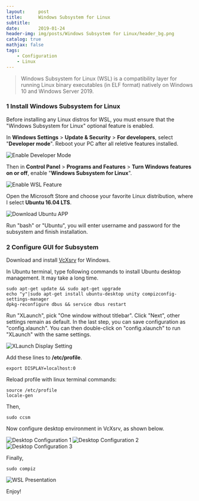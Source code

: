 ```yaml
---
layout:     post
title:      Windows Subsystem for Linux
subtitle:   
date:       2019-01-24
header-img: img/posts/Windows Subsystem for Linux/header_bg.png
catalog: true
mathjax: false
tags:
    - Configuration
    - Linux
---
```



> Windows Subsystem for Linux (WSL) is a compatibility layer for running Linux binary executables (in ELF format) natively on Windows 10 and Windows Server 2019. 


### 1 Install Windows Subsystem for Linux

Before installing any Linux distros for WSL, you must ensure that the "Windows Subsystem for Linux" optional feature is enabled.

In **Windows Settings** > **Update & Security** > **For developers**, select "**Developer mode**". Reboot your PC after all reletive features installed.

![Enable Developer Mode]({{site.url}}/img/posts/{{page.title}}/enable_developer_mode.png)

Then in **Control Panel** > **Programs and Features** > **Turn Windows features on or off**, enable "**Windows Subsystem for Linux**".

![Enable WSL Feature]({{site.url}}/img/posts/{{page.title}}/enable_wsl_feature.png)

Open the Microsoft Store and choose your favorite Linux distribution, where I select **Ubuntu 16.04 LTS**.

![Download Ubuntu APP]({{site.url}}/img/posts/{{page.title}}/download_app.png)

Run "bash" or "Ubuntu", you will enter username and password for the subsystem and finish installation.



### 2 Configure GUI for Subsystem

Download and install [VcXsrv](https://sourceforge.net/projects/vcxsrv/) for Windows.

In Ubuntu terminal, type following commands to install Ubuntu desktop management. It may take a long time.
```
sudo apt-get update && sudo apt-get upgrade
echo "y"|sudo apt-get install ubuntu-desktop unity compizconfig-settings-manager
dpkg-reconfigure dbus && service dbus restart
```

Run "XLaunch", pick "One window without titlebar". Click "Next", other settings remain as default.
In the last step, you can save configuration as "config.xlaunch". You can then double-click on "config.xlaunch" to run "XLaunch" with the same settings.

![XLaunch Display Setting]({{site.url}}/img/posts/{{page.title}}/xlaunch_display_setting.png)

Add these lines to **/etc/profile**.
```
export DISPLAY=localhost:0
```

Reload profile with linux terminal commands:
```
source /etc/profile
locale-gen
```

Then,
```
sudo ccsm
```

Now configure desktop environment in VcXsrv, as shown below.

![Desktop Configuration 1]({{site.url}}/img/posts/{{page.title}}/desktop_config_1.png)
![Desktop Configuration 2]({{site.url}}/img/posts/{{page.title}}/desktop_config_2.png)
![Desktop Configuration 3]({{site.url}}/img/posts/{{page.title}}/desktop_config_3.png)

Finally,
```
sudo compiz
```

![WSL Presentation]({{site.url}}/img/posts/{{page.title}}/wsl_presentation.png)

Enjoy!